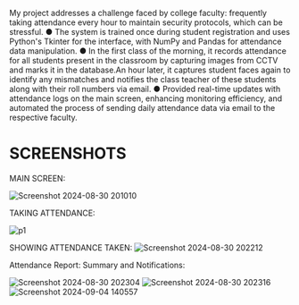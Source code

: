 My project addresses a challenge faced by college faculty: frequently taking attendance every hour to maintain
security protocols, which can be stressful.
● The system is trained once during student registration and uses Python's Tkinter for the interface, with NumPy
and Pandas for attendance data manipulation.
● In the first class of the morning, it records attendance for all students present in the classroom by capturing
images from CCTV and marks it in the database.An hour later, it captures student faces again to identify any
mismatches and notifies the class teacher of these students along with their roll numbers via email.
● Provided real-time updates with attendance logs on the main screen, enhancing monitoring efficiency, and
automated the process of sending daily attendance data via email to the respective faculty.



# SCREENSHOTS
MAIN SCREEN:

![Screenshot 2024-08-30 201010](https://github.com/user-attachments/assets/f118a2c4-6bef-4bc2-bc52-3c16e8020b23)

TAKING ATTENDANCE:

![p1](https://github.com/user-attachments/assets/32715f5d-c70b-40cf-a3b1-6354da91c41f)


SHOWING ATTENDANCE TAKEN:
![Screenshot 2024-08-30 202212](https://github.com/user-attachments/assets/0efa64a2-b0bf-4d0e-b298-4a9f30634be4)


Attendance Report: Summary and Notifications:

![Screenshot 2024-08-30 202304](https://github.com/user-attachments/assets/09ffd7d8-c63d-455d-a83b-05cf8e5c5f60)
![Screenshot 2024-08-30 202316](https://github.com/user-attachments/assets/81aaae5b-3e95-4246-a33c-09873b10c77c)![Screenshot 2024-09-04 140557](https://github.com/user-attachments/assets/ebf63a07-9e57-4f1d-afd6-7cc35be1c405)

